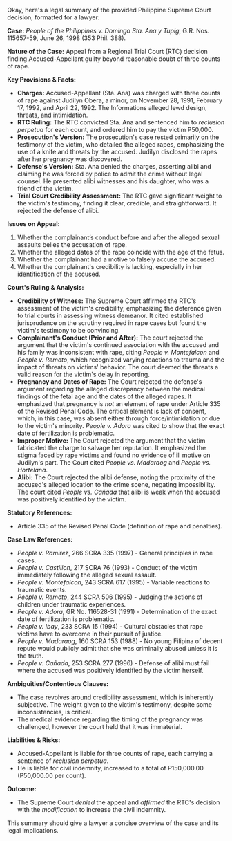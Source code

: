 Okay, here's a legal summary of the provided Philippine Supreme Court decision, formatted for a lawyer:

**Case:** *People of the Philippines v. Domingo Sta. Ana y Tupig*, G.R. Nos. 115657-59, June 26, 1998 (353 Phil. 388).

**Nature of the Case:** Appeal from a Regional Trial Court (RTC) decision finding Accused-Appellant guilty beyond reasonable doubt of three counts of rape.

**Key Provisions & Facts:**

*   **Charges:** Accused-Appellant (Sta. Ana) was charged with three counts of rape against Judilyn Obera, a minor, on November 28, 1991, February 17, 1992, and April 22, 1992. The Informations alleged lewd design, threats, and intimidation.
*   **RTC Ruling:** The RTC convicted Sta. Ana and sentenced him to *reclusion perpetua* for each count, and ordered him to pay the victim P50,000.
*   **Prosecution's Version:** The prosecution's case rested primarily on the testimony of the victim, who detailed the alleged rapes, emphasizing the use of a knife and threats by the accused. Judilyn disclosed the rapes after her pregnancy was discovered.
*   **Defense's Version:** Sta. Ana denied the charges, asserting alibi and claiming he was forced by police to admit the crime without legal counsel. He presented alibi witnesses and his daughter, who was a friend of the victim.
*   **Trial Court Credibility Assessment:** The RTC gave significant weight to the victim's testimony, finding it clear, credible, and straightforward. It rejected the defense of alibi.

**Issues on Appeal:**

1.  Whether the complainant’s conduct before and after the alleged sexual assaults belies the accusation of rape.
2.  Whether the alleged dates of the rape coincide with the age of the fetus.
3.  Whether the complainant had a motive to falsely accuse the accused.
4.  Whether the complainant's credibility is lacking, especially in her identification of the accused.

**Court's Ruling & Analysis:**

*   **Credibility of Witness:** The Supreme Court affirmed the RTC's assessment of the victim's credibility, emphasizing the deference given to trial courts in assessing witness demeanor. It cited established jurisprudence on the scrutiny required in rape cases but found the victim's testimony to be convincing.
*   **Complainant's Conduct (Prior and After):** The court rejected the argument that the victim's continued association with the accused and his family was inconsistent with rape, citing *People v. Montefalcon* and *People v. Remoto*, which recognized varying reactions to trauma and the impact of threats on victims' behavior. The court deemed the threats a valid reason for the victim's delay in reporting.
*   **Pregnancy and Dates of Rape:** The Court rejected the defense's argument regarding the alleged discrepancy between the medical findings of the fetal age and the dates of the alleged rapes. It emphasized that pregnancy is *not* an element of rape under Article 335 of the Revised Penal Code. The critical element is lack of consent, which, in this case, was absent either through force/intimidation or due to the victim's minority. *People v. Adora* was cited to show that the exact date of fertilization is problematic.
*   **Improper Motive:** The Court rejected the argument that the victim fabricated the charge to salvage her reputation. It emphasized the stigma faced by rape victims and found no evidence of ill motive on Judilyn's part. The Court cited *People vs. Madaraog* and *People vs. Hortelana*.
*   **Alibi:**  The Court rejected the alibi defense, noting the proximity of the accused's alleged location to the crime scene, negating impossibility. The court cited *People vs. Cañada* that alibi is weak when the accused was positively identified by the victim.

**Statutory References:**

*   Article 335 of the Revised Penal Code (definition of rape and penalties).

**Case Law References:**

*   *People v. Ramirez*, 266 SCRA 335 (1997) - General principles in rape cases.
*   *People v. Castillon*, 217 SCRA 76 (1993) - Conduct of the victim immediately following the alleged sexual assault.
*   *People v. Montefalcon*, 243 SCRA 617 (1995) - Variable reactions to traumatic events.
*   *People v. Remoto*, 244 SCRA 506 (1995) - Judging the actions of children under traumatic experiences.
*   *People v. Adora*, GR No. 116528-31 (1991) - Determination of the exact date of fertilization is problematic.
*   *People v. Ibay*, 233 SCRA 15 (1994) - Cultural obstacles that rape victims have to overcome in their pursuit of justice.
*   *People v. Madaraog*, 160 SCRA 153 (1988) - No young Filipina of decent repute would publicly admit that she was criminally abused unless it is the truth.
*   *People v. Cañada*, 253 SCRA 277 (1996) - Defense of alibi must fail where the accused was positively identified by the victim herself.

**Ambiguities/Contentious Clauses:**

*   The case revolves around credibility assessment, which is inherently subjective. The weight given to the victim's testimony, despite some inconsistencies, is critical.
*   The medical evidence regarding the timing of the pregnancy was challenged, however the court held that it was immaterial.

**Liabilities & Risks:**

*   Accused-Appellant is liable for three counts of rape, each carrying a sentence of *reclusion perpetua*.
*   He is liable for civil indemnity, increased to a total of P150,000.00 (P50,000.00 per count).

**Outcome:**

*   The Supreme Court *denied* the appeal and *affirmed* the RTC's decision with the *modification* to increase the civil indemnity.

This summary should give a lawyer a concise overview of the case and its legal implications.
